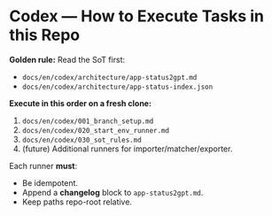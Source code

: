 # Codex — How to Execute Tasks in this Repo

**Golden rule:** Read the SoT first:
- `docs/en/codex/architecture/app-status2gpt.md`
- `docs/en/codex/architecture/app-status-index.json`

**Execute in this order on a fresh clone:**
1. `docs/en/codex/001_branch_setup.md`
2. `docs/en/codex/020_start_env_runner.md`
3. `docs/en/codex/030_sot_rules.md`
4. (future) Additional runners for importer/matcher/exporter.

Each runner **must**:
- Be idempotent.
- Append a **changelog** block to `app-status2gpt.md`.
- Keep paths repo-root relative.
